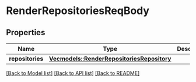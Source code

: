 # RenderRepositoriesReqBody

## Properties

Name | Type | Description | Notes
------------ | ------------- | ------------- | -------------
**repositories** | [**Vec<models::RenderRepositoriesRepository>**](RenderRepositoriesRepository.md) |  | 

[[Back to Model list]](../README.md#documentation-for-models) [[Back to API list]](../README.md#documentation-for-api-endpoints) [[Back to README]](../README.md)


